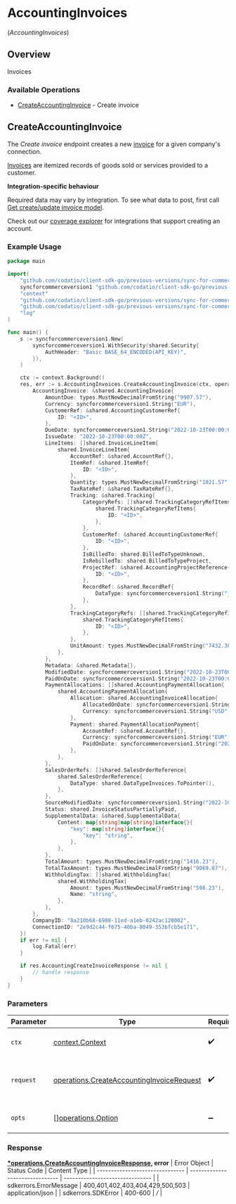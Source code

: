 # AccountingInvoices
(*AccountingInvoices*)

## Overview

Invoices

### Available Operations

* [CreateAccountingInvoice](#createaccountinginvoice) - Create invoice

## CreateAccountingInvoice

The *Create invoice* endpoint creates a new [invoice](https://docs.codat.io/accounting-api#/schemas/Invoice) for a given company's connection.

[Invoices](https://docs.codat.io/accounting-api#/schemas/Invoice) are itemized records of goods sold or services provided to a customer.

**Integration-specific behaviour**

Required data may vary by integration. To see what data to post, first call [Get create/update invoice model](https://docs.codat.io/accounting-api#/operations/get-create-update-invoices-model).

Check out our [coverage explorer](https://knowledge.codat.io/supported-features/accounting?view=tab-by-data-type&dataType=invoices) for integrations that support creating an account.


### Example Usage

```go
package main

import(
	"github.com/codatio/client-sdk-go/previous-versions/sync-for-commerce-version-1/pkg/models/shared"
	syncforcommerceversion1 "github.com/codatio/client-sdk-go/previous-versions/sync-for-commerce-version-1"
	"context"
	"github.com/codatio/client-sdk-go/previous-versions/sync-for-commerce-version-1/pkg/types"
	"github.com/codatio/client-sdk-go/previous-versions/sync-for-commerce-version-1/pkg/models/operations"
	"log"
)

func main() {
    s := syncforcommerceversion1.New(
        syncforcommerceversion1.WithSecurity(shared.Security{
            AuthHeader: "Basic BASE_64_ENCODED(API_KEY)",
        }),
    )

    ctx := context.Background()
    res, err := s.AccountingInvoices.CreateAccountingInvoice(ctx, operations.CreateAccountingInvoiceRequest{
        AccountingInvoice: &shared.AccountingInvoice{
            AmountDue: types.MustNewDecimalFromString("9907.57"),
            Currency: syncforcommerceversion1.String("EUR"),
            CustomerRef: &shared.AccountingCustomerRef{
                ID: "<ID>",
            },
            DueDate: syncforcommerceversion1.String("2022-10-23T00:00:00Z"),
            IssueDate: "2022-10-23T00:00:00Z",
            LineItems: []shared.InvoiceLineItem{
                shared.InvoiceLineItem{
                    AccountRef: &shared.AccountRef{},
                    ItemRef: &shared.ItemRef{
                        ID: "<ID>",
                    },
                    Quantity: types.MustNewDecimalFromString("1021.57"),
                    TaxRateRef: &shared.TaxRateRef{},
                    Tracking: &shared.Tracking{
                        CategoryRefs: []shared.TrackingCategoryRefItems{
                            shared.TrackingCategoryRefItems{
                                ID: "<ID>",
                            },
                        },
                        CustomerRef: &shared.AccountingCustomerRef{
                            ID: "<ID>",
                        },
                        IsBilledTo: shared.BilledToTypeUnknown,
                        IsRebilledTo: shared.BilledToTypeProject,
                        ProjectRef: &shared.AccountingProjectReference{
                            ID: "<ID>",
                        },
                        RecordRef: &shared.RecordRef{
                            DataType: syncforcommerceversion1.String("journalEntry"),
                        },
                    },
                    TrackingCategoryRefs: []shared.TrackingCategoryRefItems{
                        shared.TrackingCategoryRefItems{
                            ID: "<ID>",
                        },
                    },
                    UnitAmount: types.MustNewDecimalFromString("7432.38"),
                },
            },
            Metadata: &shared.Metadata{},
            ModifiedDate: syncforcommerceversion1.String("2022-10-23T00:00:00Z"),
            PaidOnDate: syncforcommerceversion1.String("2022-10-23T00:00:00Z"),
            PaymentAllocations: []shared.AccountingPaymentAllocation{
                shared.AccountingPaymentAllocation{
                    Allocation: shared.AccountingInvoiceAllocation{
                        AllocatedOnDate: syncforcommerceversion1.String("2022-10-23T00:00:00Z"),
                        Currency: syncforcommerceversion1.String("USD"),
                    },
                    Payment: shared.PaymentAllocationPayment{
                        AccountRef: &shared.AccountRef{},
                        Currency: syncforcommerceversion1.String("EUR"),
                        PaidOnDate: syncforcommerceversion1.String("2022-10-23T00:00:00Z"),
                    },
                },
            },
            SalesOrderRefs: []shared.SalesOrderReference{
                shared.SalesOrderReference{
                    DataType: shared.DataTypeInvoices.ToPointer(),
                },
            },
            SourceModifiedDate: syncforcommerceversion1.String("2022-10-23T00:00:00Z"),
            Status: shared.InvoiceStatusPartiallyPaid,
            SupplementalData: &shared.SupplementalData{
                Content: map[string]map[string]interface{}{
                    "key": map[string]interface{}{
                        "key": "string",
                    },
                },
            },
            TotalAmount: types.MustNewDecimalFromString("1416.23"),
            TotalTaxAmount: types.MustNewDecimalFromString("9069.87"),
            WithholdingTax: []shared.WithholdingTax{
                shared.WithholdingTax{
                    Amount: types.MustNewDecimalFromString("598.23"),
                    Name: "string",
                },
            },
        },
        CompanyID: "8a210b68-6988-11ed-a1eb-0242ac120002",
        ConnectionID: "2e9d2c44-f675-40ba-8049-353bfcb5e171",
    })
    if err != nil {
        log.Fatal(err)
    }

    if res.AccountingCreateInvoiceResponse != nil {
        // handle response
    }
}
```

### Parameters

| Parameter                                                                                                  | Type                                                                                                       | Required                                                                                                   | Description                                                                                                |
| ---------------------------------------------------------------------------------------------------------- | ---------------------------------------------------------------------------------------------------------- | ---------------------------------------------------------------------------------------------------------- | ---------------------------------------------------------------------------------------------------------- |
| `ctx`                                                                                                      | [context.Context](https://pkg.go.dev/context#Context)                                                      | :heavy_check_mark:                                                                                         | The context to use for the request.                                                                        |
| `request`                                                                                                  | [operations.CreateAccountingInvoiceRequest](../../pkg/models/operations/createaccountinginvoicerequest.md) | :heavy_check_mark:                                                                                         | The request object to use for the request.                                                                 |
| `opts`                                                                                                     | [][operations.Option](../../pkg/models/operations/option.md)                                               | :heavy_minus_sign:                                                                                         | The options for this request.                                                                              |


### Response

**[*operations.CreateAccountingInvoiceResponse](../../pkg/models/operations/createaccountinginvoiceresponse.md), error**
| Error Object                    | Status Code                     | Content Type                    |
| ------------------------------- | ------------------------------- | ------------------------------- |
| sdkerrors.ErrorMessage          | 400,401,402,403,404,429,500,503 | application/json                |
| sdkerrors.SDKError              | 400-600                         | */*                             |

